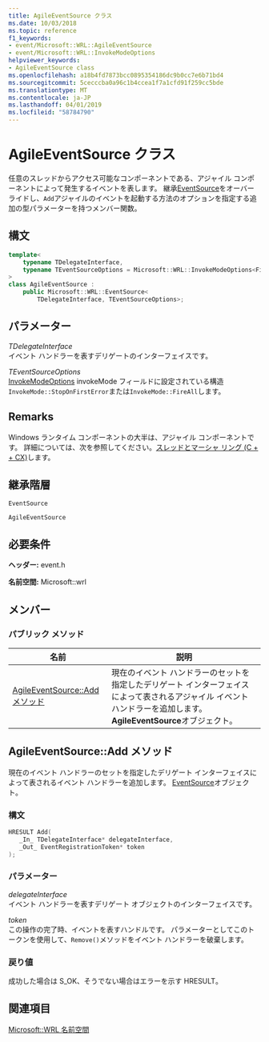 ```yaml
---
title: AgileEventSource クラス
ms.date: 10/03/2018
ms.topic: reference
f1_keywords:
- event/Microsoft::WRL::AgileEventSource
- event/Microsoft::WRL::InvokeModeOptions
helpviewer_keywords:
- AgileEventSource class
ms.openlocfilehash: a18b4fd7873bcc0895354186dc9b0cc7e6b71bd4
ms.sourcegitcommit: 5cecccba0a96c1b4ccea1f7a1cfd91f259cc5bde
ms.translationtype: MT
ms.contentlocale: ja-JP
ms.lasthandoff: 04/01/2019
ms.locfileid: "58784790"
---
```

# <a name="agileeventsource-class"></a>AgileEventSource クラス

任意のスレッドからアクセス可能なコンポーネントである、アジャイル コンポーネントによって発生するイベントを表します。 継承[EventSource](eventsource-class.md)をオーバーライドし、`Add`アジャイルのイベントを起動する方法のオプションを指定する追加の型パラメーターを持つメンバー関数。

## <a name="syntax"></a>構文

```cpp
template<
    typename TDelegateInterface,
    typename TEventSourceOptions = Microsoft::WRL::InvokeModeOptions<FireAll>
>
class AgileEventSource :
    public Microsoft::WRL::EventSource<
        TDelegateInterface, TEventSourceOptions>;
```

## <a name="parameters"></a>パラメーター

*TDelegateInterface*<br/>
イベント ハンドラーを表すデリゲートのインターフェイスです。

*TEventSourceOptions*<br/>
[InvokeModeOptions](invokemodeoptions-structure.md) invokeMode フィールドに設定されている構造`InvokeMode::StopOnFirstError`または`InvokeMode::FireAll`します。

## <a name="remarks"></a>Remarks

Windows ランタイム コンポーネントの大半は、アジャイル コンポーネントです。 詳細については、次を参照してください。[スレッドとマーシャ リング (C + + CX)](../../cppcx/threading-and-marshaling-c-cx.md)します。

## <a name="inheritance-hierarchy"></a>継承階層

`EventSource`

`AgileEventSource`

## <a name="requirements"></a>必要条件

**ヘッダー:** event.h

**名前空間:** Microsoft::wrl

## <a name="members"></a>メンバー

### <a name="public-methods"></a>パブリック メソッド

|名前|説明|
|----------|-----------------|
|[AgileEventSource::Add メソッド](#add)|現在のイベント ハンドラーのセットを指定したデリゲート インターフェイスによって表されるアジャイル イベント ハンドラーを追加します。 **AgileEventSource**オブジェクト。|

## <a name="add"></a> AgileEventSource::Add メソッド

現在のイベント ハンドラーのセットを指定したデリゲート インターフェイスによって表されるイベント ハンドラーを追加します。 [EventSource](eventsource-class.md)オブジェクト。

### <a name="syntax"></a>構文

```cpp
HRESULT Add(
   _In_ TDelegateInterface* delegateInterface,
   _Out_ EventRegistrationToken* token
);
```

### <a name="parameters"></a>パラメーター

*delegateInterface*<br/>
イベント ハンドラーを表すデリゲート オブジェクトのインターフェイスです。

*token*<br/>
この操作の完了時、イベントを表すハンドルです。 パラメーターとしてこのトークンを使用して、`Remove()`メソッドをイベント ハンドラーを破棄します。

### <a name="return-value"></a>戻り値

成功した場合は S_OK、そうでない場合はエラーを示す HRESULT。

## <a name="see-also"></a>関連項目

[Microsoft::WRL 名前空間](microsoft-wrl-namespace.md)